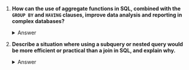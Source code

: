 1. **How can the use of aggregate functions in SQL, combined with the `GROUP BY` and `HAVING` clauses, improve data analysis and reporting in complex databases?**
   <details>
   <summary>Answer</summary>
   Aggregate functions like `COUNT()`, `SUM()`, `AVG()`, `MIN()`, and `MAX()` allow for data summarization in SQL. When combined with `GROUP BY`, these functions can perform calculations across specific groups of data, such as counting the number of orders per customer or calculating the total sales per region. The `HAVING` clause can then be used to filter the results based on aggregate values, allowing for more refined analysis. For instance, a query could be written to show only customers who have placed more than 5 orders.
   </details>

2. **Describe a situation where using a subquery or nested query would be more efficient or practical than a join in SQL, and explain why.**
   <details>
   <summary>Answer</summary>
   Subqueries are often more practical when you need to retrieve data that depends on the result of another query. For example, if you need to find all employees whose salary is above the average salary in the company, you can use a subquery to first calculate the average salary and then use that result in the main query. This avoids the complexity of a self-join and keeps the query straightforward. In some cases, subqueries can be more efficient because they allow the DBMS to compute the result of the subquery once, reducing the need for repetitive calculations.
   </details>